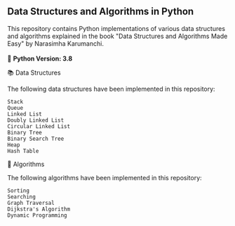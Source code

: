 <h2><b>Data Structures and Algorithms in Python</b></h2>

This repository contains Python implementations of various data structures and algorithms explained in the book "Data Structures and Algorithms Made Easy" by Narasimha Karumanchi.
<br><br>
🐍 <b>Python Version: 3.8</b>

📚 Data Structures

The following data structures have been implemented in this repository:

    Stack
    Queue
    Linked List
    Doubly Linked List
    Circular Linked List
    Binary Tree
    Binary Search Tree
    Heap
    Hash Table

🧮 Algorithms

The following algorithms have been implemented in this repository:

    Sorting
    Searching
    Graph Traversal
    Dijkstra's Algorithm
    Dynamic Programming
